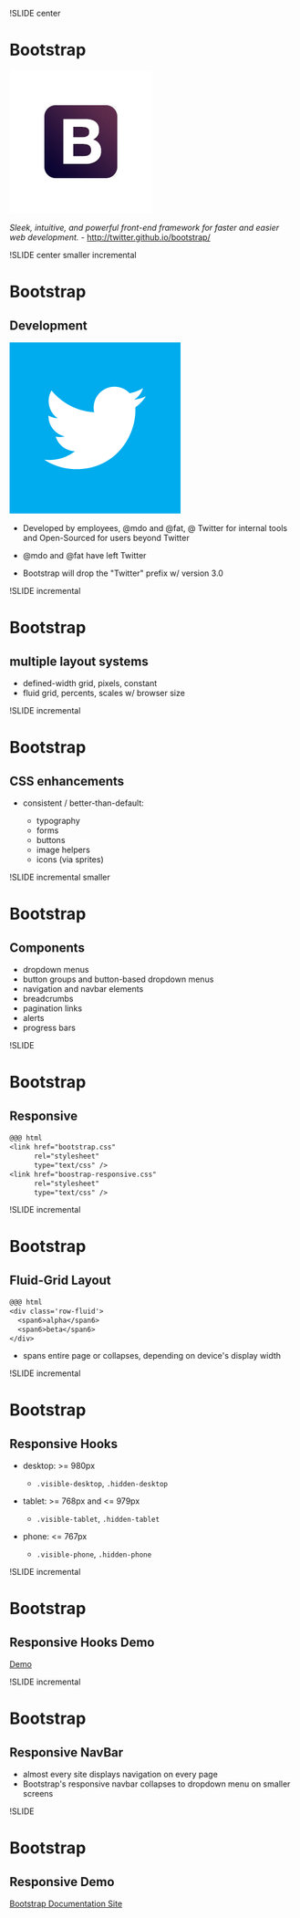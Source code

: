 !SLIDE center
# Bootstrap

![B](bootstrap-logo.png)

*Sleek, intuitive, and powerful front-end framework for faster and easier web
development.* - <http://twitter.github.io/bootstrap/>

!SLIDE center smaller incremental
# Bootstrap

## Development

![bird](twitter-logo.png)

- Developed by employees, @mdo and @fat, @ Twitter for internal tools and
Open-Sourced for users beyond Twitter

- @mdo and @fat have left Twitter

- Bootstrap will drop the "Twitter" prefix w/ version 3.0

!SLIDE incremental
# Bootstrap

## multiple layout systems

- defined-width grid, pixels, constant
- fluid grid, percents, scales w/ browser size

!SLIDE incremental
# Bootstrap

## CSS enhancements

- consistent / better-than-default:

  - typography
  - forms
  - buttons
  - image helpers
  - icons (via sprites)

!SLIDE incremental smaller
# Bootstrap

## Components

- dropdown menus
- button groups and button-based dropdown menus
- navigation and navbar elements
- breadcrumbs
- pagination links
- alerts
- progress bars

!SLIDE
# Bootstrap

## Responsive

    @@@ html
    <link href="bootstrap.css"
          rel="stylesheet"
          type="text/css" />
    <link href="boostrap-responsive.css"
          rel="stylesheet"
          type="text/css" />

!SLIDE incremental
# Bootstrap

## Fluid-Grid Layout

    @@@ html
    <div class='row-fluid'>
      <span6>alpha</span6>
      <span6>beta</span6>
    </div>

- spans entire page or collapses, depending on device's display width

!SLIDE incremental
# Bootstrap

## Responsive Hooks

- desktop: >= 980px
  - `.visible-desktop`, `.hidden-desktop`

- tablet: >= 768px and <= 979px
  - `.visible-tablet`, `.hidden-tablet`

- phone: <= 767px
  - `.visible-phone`, `.hidden-phone`

!SLIDE incremental
# Bootstrap

## Responsive Hooks Demo

[Demo](http://erikj.github.io/responsive-demo)

!SLIDE incremental
# Bootstrap

## Responsive NavBar

- almost every site displays navigation on every page
- Bootstrap's responsive navbar collapses to dropdown menu on smaller screens

!SLIDE
# Bootstrap

## Responsive Demo

[Bootstrap Documentation Site](http://twitter.github.io/bootstrap/)
